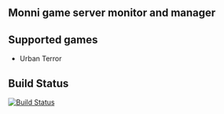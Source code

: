 ## Monni game server monitor and manager

## Supported games

* Urban Terror

## Build Status

[![Build Status](https://travis-ci.org/Goasd/Monni.svg?branch=master)](https://travis-ci.org/Goasd/Monni)
